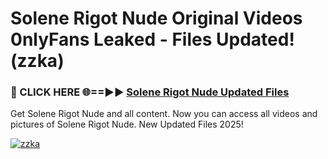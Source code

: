 # Solene Rigot Nude Original Videos 0nlyFans Leaked - Files Updated! (zzka)

<h3>🔴 CLICK HERE 🌐==►► <a href="https://tinyurl.com/4mcuefdz" rel="nofollow">Solene Rigot Nude Updated Files</a></h3>

Get Solene Rigot Nude and all content. Now you can access all videos and pictures of Solene Rigot Nude. New Updated Files 2025!

[![zzka](https://i.imgur.com/StAQSOY.gif)](https://tinyurl.com/4mcuefdz)
